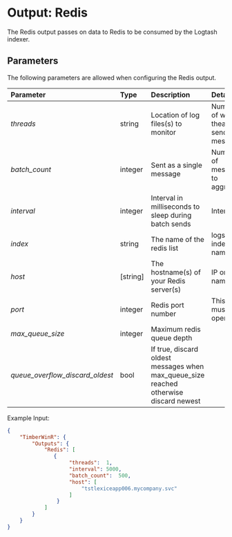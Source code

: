 # Output: Redis

The Redis output passes on data to Redis to be consumed by the Logtash indexer.

## Parameters
The following parameters are allowed when configuring the Redis output.

| Parameter     |   Type   |  Description                                                | Details               |  Default |
| :-------------|:---------|:------------------------------------------------------------| :---------------------------  | :-- |
| *threads*     | string   | Location of log files(s) to monitor                         | Number of worker theads to send messages | 1 |
| *batch_count* | integer  | Sent as a single message                         | Number of messages to aggregate | 10 |
| *interval*    | integer  | Interval in milliseconds to sleep during batch sends        | Interval      | 5000 |
| *index*       | string   | The name of the redis list                                  | logstash index name | logstash |
| *host*        | [string] | The hostname(s) of your Redis server(s) | IP or DNS name |  |
| *port*        | integer  | Redis port number                                           | This port must be open  | 6379  |
| *max_queue_size* | integer  | Maximum redis queue depth       |  | 50000 |
| *queue_overflow_discard_oldest* | bool  | If true, discard oldest messages when max_queue_size reached otherwise discard newest |  | true |

Example Input:
```json
{
    "TimberWinR": {
        "Outputs": {
            "Redis": [
               { 
                    "threads":  1,   
                    "interval": 5000, 
                    "batch_count":  500,              
                    "host": [
                        "tstlexiceapp006.mycompany.svc"
                    ]
                }
            ]
		}
	}
}
```